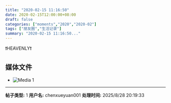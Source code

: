 ```yaml
---
title: "2020-02-15 11:16:50"
date: 2020-02-15T12:00:00+08:00
draft: false
categories: ["moments","2020","2020-02"]
tags: ["朋友圈","生活记录"]
summary: "2020-02-15 11:16:50..."
---
```


❗️HEAVENLY❗️

## 媒体文件

- ![Media 1](/Moments/photos/2020-02-15/202002151116500.jpg)

---

**帖子类型:** 1
**用户名:** chenxueyuan001
**处理时间:** 2025/8/28 20:19:33